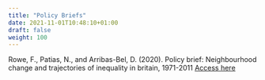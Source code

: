 ```yaml
---
title: "Policy Briefs"
date: 2021-11-01T10:48:10+01:00
draft: false
weight: 100
---
```


Rowe, F., Patias, N., and Arribas-Bel, D. (2020). Policy brief: Neighbourhood
change and trajectories of inequality in britain, 1971-2011 
[Access here](https://uk2070.org.uk/wp-content/uploads/2020/02/07-Neighbourhood-Inequality.pdf)

